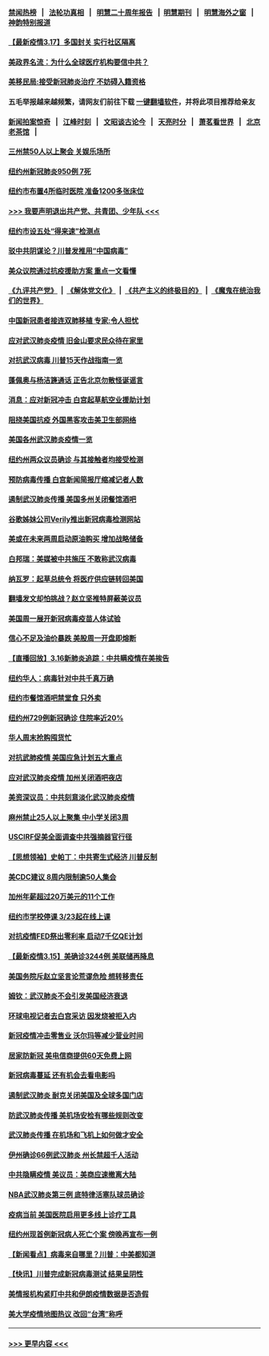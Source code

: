 #### [禁闻热榜](热点新闻.md?=0)  &nbsp;&nbsp;|&nbsp;&nbsp; [法轮功真相](https://github.com/gfw-breaker/truth/blob/master/README.md?=0) &nbsp;&nbsp;|&nbsp;&nbsp; [明慧二十周年报告](https://github.com/gfw-breaker/mh-reports/blob/master/README.md?=0) &nbsp;&nbsp;|&nbsp;&nbsp;[明慧期刊](https://github.com/gfw-breaker/mh-qikan) &nbsp;&nbsp;|&nbsp;&nbsp; [明慧海外之窗](https://github.com/gfw-breaker/mh-news/blob/master/README.md?=0) &nbsp;&nbsp;|&nbsp;&nbsp; [神韵特别报道](https://github.com/gfw-breaker/mh-news/blob/master/shenyun.md?=0)
#### [【最新疫情3.17】多国封关 实行社区隔离](../pages/nsc412/n11945621.md?t=03171731) 
#### [美政界名流：为什么全球医疗机构要信中共？](../pages/nsc412/n11945479.md?t=03171731) 
#### [美移民局:接受新冠肺炎治疗 不妨碍入籍资格](../pages/nsc412/n11946121.md?t=03171731) 
#### 五毛举报越来越频繁，请网友们前往下载 [一键翻墙软件](https://github.com/gfw-breaker/ssr-accounts)，并将此项目推荐给亲友
#### [新闻拍案惊奇](https://github.com/gfw-breaker/banned-news/blob/master/pages/link4.md) &nbsp;&nbsp;|&nbsp;&nbsp; [江峰时刻](https://github.com/gfw-breaker/banned-news/blob/master/pages/link4.md) &nbsp;&nbsp;|&nbsp;&nbsp; [文昭谈古论今](https://github.com/gfw-breaker/banned-news/blob/master/pages/link4.md) &nbsp;&nbsp;|&nbsp;&nbsp; [天亮时分](https://github.com/gfw-breaker/banned-news/blob/master/pages/link4.md) &nbsp;&nbsp;|&nbsp;&nbsp; [萧茗看世界](https://github.com/gfw-breaker/banned-news/blob/master/pages/link4.md) &nbsp;&nbsp;|&nbsp;&nbsp; [北京老茶馆](https://github.com/gfw-breaker/banned-news/blob/master/pages/link4.md) &nbsp;&nbsp;|&nbsp;&nbsp; 
#### [三州禁50人以上聚会  关娱乐场所](../pages/nsc412/n11946100.md?t=03171731) 
#### [纽约州新冠肺炎950例 7死](../pages/nsc412/n11946095.md?t=03171731) 
#### [纽约市布置4所临时医院 准备1200多张床位](../pages/nsc412/n11946092.md?t=03171731) 
#### [>>> 我要声明退出共产党、共青团、少年队 <<<](https://github.com/begood0513/goodnews/blob/master/quit/letter.md) 
#### [纽约市设五处“得来速”检测点](../pages/nsc412/n11946087.md?t=03171731) 
#### [驳中共阴谋论？川普发推用“中国病毒”](../pages/nsc412/n11945945.md?t=03171731) 
#### [美众议院通过抗疫援助方案 重点一文看懂](../pages/nsc412/n11945750.md?t=03171731) 
#### [《九评共产党》](https://github.com/begood0513/9ping.md/blob/master/README.md) &nbsp;|&nbsp; [《解体党文化》](../../../../jtdwh.md/blob/master/README.md)  &nbsp;|&nbsp; [《共产主义的终极目的》](../../../../gczydzjmd.md/blob/master/README.md) &nbsp;|&nbsp; [《魔鬼在统治我们的世界》](../../../../mgztzwmdsj.md/blob/master/README.md) 
#### [中国新冠患者接连双肺移植 专家:令人担忧](../pages/nsc412/n11945516.md?t=03171731) 
#### [应对武汉肺炎疫情 旧金山要求民众待在家里](../pages/nsc412/n11945757.md?t=03171731) 
#### [对抗武汉病毒 川普15天作战指南一览](../pages/nsc412/n11945503.md?t=03171731) 
#### [蓬佩奥与杨洁篪通话 正告北京勿散怪诞谣言](../pages/nsc412/n11945291.md?t=03171731) 
#### [消息：应对新冠冲击 白宫起草航空业援助计划](../pages/nsc412/n11945237.md?t=03171731) 
#### [阻挠美国抗疫 外国黑客攻击美卫生部网络](../pages/nsc412/n11945190.md?t=03171731) 
#### [美国各州武汉肺炎疫情一览](../pages/nsc412/n11944066.md?t=03171731) 
#### [纽约州两众议员确诊 与其接触者均接受检测](../pages/nsc412/n11944930.md?t=03171731) 
#### [预防病毒传播 白宫新闻简报厅缩减记者人数](../pages/nsc412/n11945023.md?t=03171731) 
#### [遏制武汉肺炎传播 美国多州关闭餐馆酒吧](../pages/nsc412/n11944857.md?t=03171731) 
#### [谷歌姊妹公司Verily推出新冠病毒检测网站](../pages/nsc412/n11945017.md?t=03171731) 
#### [美或在未来两周启动原油购买 增加战略储备](../pages/nsc412/n11944956.md?t=03171731) 
#### [白邦瑞：美媒被中共施压 不敢称武汉病毒](../pages/nsc412/n11944815.md?t=03171731) 
#### [纳瓦罗：起草总统令 将医疗供应链转回美国](../pages/nsc412/n11944808.md?t=03171731) 
#### [翻墙发文却怕挑战？赵立坚推特屏蔽美议员](../pages/nsc412/n11944758.md?t=03171731) 
#### [美国周一展开新冠病毒疫苗人体试验](../pages/nsc412/n11944761.md?t=03171731) 
#### [信心不足及油价暴跌 美股周一开盘即熔断](../pages/nsc412/n11944728.md?t=03171731) 
#### [【直播回放】3.16新肺炎追踪：中共瞒疫情在美挨告](../pages/nsc412/n11944429.md?t=03171731) 
#### [纽约华人：病毒针对中共千真万确](../pages/nsc412/n11942905.md?t=03171731) 
#### [纽约市餐馆酒吧禁堂食  只外卖](../pages/nsc412/n11943729.md?t=03171731) 
#### [纽约州729例新冠确诊  住院率近20%](../pages/nsc412/n11943724.md?t=03171731) 
#### [华人周末抢购囤货忙](../pages/nsc412/n11943687.md?t=03171731) 
#### [对抗武肺疫情 美国应急计划五大重点](../pages/nsc412/n11943193.md?t=03171731) 
#### [应对武汉肺炎疫情 加州关闭酒吧夜店](../pages/nsc412/n11943540.md?t=03171731) 
#### [美资深议员：中共刻意淡化武汉肺炎疫情](../pages/nsc412/n11943061.md?t=03171731) 
#### [麻州禁止25人以上聚集   中小学关闭3周](../pages/nsc412/n11943154.md?t=03171731) 
#### [USCIRF促美全面调查中共强摘器官行径](../pages/nsc412/n11942904.md?t=03171731) 
#### [【思想领袖】史帕丁：中共寄生式经济 川普反制](../pages/nsc412/n11805341.md?t=03171731) 
#### [美CDC建议 8周内限制逾50人集会](../pages/nsc412/n11942944.md?t=03171731) 
#### [加州年薪超过20万美元的11个工作](../pages/nsc412/n11919113.md?t=03171731) 
#### [纽约市学校停课   3/23起在线上课](../pages/nsc412/n11942804.md?t=03171731) 
#### [对抗疫情FED祭出零利率 启动7千亿QE计划](../pages/nsc412/n11942782.md?t=03171731) 
#### [【最新疫情3.15】美确诊3244例 美联储再降息](../pages/nsc412/n11940988.md?t=03171731) 
#### [美国务院斥赵立坚言论荒谬危险 想转移责任](../pages/nsc412/n11942518.md?t=03171731) 
#### [姆钦：武汉肺炎不会引发美国经济衰退](../pages/nsc412/n11942530.md?t=03171731) 
#### [环球电视记者去白宫采访 因发烧被拒入内](../pages/nsc412/n11942516.md?t=03171731) 
#### [新冠疫情冲击零售业 沃尔玛等减少营业时间](../pages/nsc412/n11942454.md?t=03171731) 
#### [居家防新冠 美电信商提供60天免费上网](../pages/nsc412/n11942457.md?t=03171731) 
#### [新冠病毒蔓延 还有机会去看电影吗](../pages/nsc412/n11942385.md?t=03171731) 
#### [遏制武汉肺炎 耐克关闭美国及全球多国门店](../pages/nsc412/n11942366.md?t=03171731) 
#### [防武汉肺炎传播 美机场安检有哪些规则改变](../pages/nsc412/n11939497.md?t=03171731) 
#### [武汉肺炎传播 在机场和飞机上如何做才安全](../pages/nsc412/n11928171.md?t=03171731) 
#### [伊州确诊66例武汉肺炎 州长禁超千人活动](../pages/nsc412/n11941564.md?t=03171731) 
#### [中共隐瞒疫情 美议员：美商应速撤离大陆](../pages/nsc412/n11941407.md?t=03171731) 
#### [NBA武汉肺炎第三例 底特律活塞队球员确诊](../pages/nsc412/n11941282.md?t=03171731) 
#### [疫病当前 美国医院启用更多线上诊疗工具](../pages/nsc412/n11941300.md?t=03171731) 
#### [纽约州现首例新冠病人死亡个案  傍晚再宣布一例](../pages/nsc412/n11941340.md?t=03171731) 
#### [【新闻看点】病毒来自哪里？川普：中美都知道](../pages/nsc412/n11940769.md?t=03171731) 
#### [【快讯】川普完成新冠病毒测试 结果呈阴性](../pages/nsc412/n11941045.md?t=03171731) 
#### [美情报机构紧盯中共和伊朗疫情数据是否造假](../pages/nsc412/n11940875.md?t=03171731) 
#### [美大学疫情地图热议 改回“台湾”称呼](../pages/nsc412/n11940365.md?t=03171731) 

----
#### [ >>> 更早内容 <<< ](../indexes/nsc412-earlier.md)
